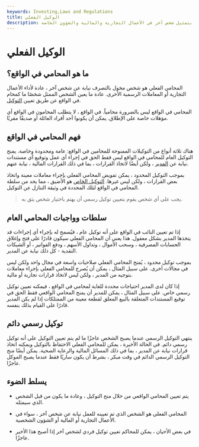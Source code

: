 ```yaml
---
keywords: Investing,Laws and Regulations
title: الوكيل الفعلي
description: المحامي الفعلي هو شخص مخول بتمثيل شخص آخر في الأعمال التجارية والمالية والشؤون الخاصة.
---
```


# الوكيل الفعلي
## ما هو المحامي في الواقع؟

المحامي الفعلي هو شخص مخول بالتصرف نيابة عن شخص آخر ، عادة لأداء الأعمال التجارية أو المعاملات الرسمية الأخرى. عادة ما يعين الشخص الممثل شخصًا ما كمحام في الواقع عن طريق تعيين [التوكيل](/powerofattorney).

المحامي في الواقع ليس بالضرورة محامياً. في الواقع ، لا يتطلب المحامون في الواقع أي مؤهلات خاصة على الإطلاق. يمكن أن يكونوا أحد أفراد العائلة أو صديقًا مقربًا.

## فهم المحامي في الواقع

هناك ثلاثة أنواع من التوكيلات الممنوحة للمحامين في الواقع: عامة ومحدودة وخاصة. يمنح التوكيل العام للمحامي في الواقع ليس فقط الحق في إجراء أي عمل وتوقيع أي مستندات نيابة عن [المدير](/principal) ، ولكن أيضًا لاتخاذ القرارات ، بما في ذلك القرارات المالية ، نيابة عنهم.

بموجب التوكيل المحدود ، يمكن تفويض المحامي الفعلي بإجراء معاملات معينة واتخاذ بعض القرارات ، ولكن ليس غيرها. [التوكيل الخاص](/special-power-attorney) هو الأضيق ، مما يحد من سلطة المحامي في الواقع لتلك المحددة في وثيقة التنازل عن التوكيل.

> يجب على أي شخص يقوم بتعيين توكيل رسمي أن يهتم باختيار شخص يثق به.

>

## سلطات وواجبات المحامي العام

إذا تم تعيين النائب في الواقع على أنه توكيل عام ، فيُسمح له بإجراء أي إجراءات قد يتخذها المدير بشكل معقول. هذا يعني أن المحامي الفعلي سيكون قادرًا على فتح وإغلاق الحسابات المصرفية ، وسحب الأموال ، وتداول الأسهم ، ودفع الفواتير ، أو الشيكات النقدية - كل ذلك نيابة عن المدير.

بموجب توكيل محدود ، يُمنح المحامي الفعلي صلاحيات واسعة في مجال واحد ولكن ليس في مجالات أخرى. على سبيل المثال ، يمكن أن يُصرح للمحامي الفعلي بإجراء معاملات بتوجيه من المدير ، ولكن ليس لاتخاذ قرارات تجارية أو مالية.

إذا كان لدى المدير احتياجات محددة للغاية لمحامي في الواقع ، فيمكنه تعيين توكيل رسمي خاص. على سبيل المثال ، يمكن للمدير أن يمنح المحامي الواقعي فقط الحق في توقيع المستندات المتعلقة بالبيع المعلق لقطعة معينة من الممتلكات إذا لم يكن المدير قادرًا على القيام بذلك بنفسه.

## توكيل رسمي دائم

ينتهي التوكيل الرسمي عندما يصبح الشخص عاجزًا ما لم يتم تعيين التوكيل على أنه توكيل رسمي دائم. في الحالة الأخيرة ، يمكن للمحامي الفعلي الاحتفاظ بالتوكيل ويمكنه اتخاذ قرارات نيابة عن المدير ، بما في ذلك المسائل المالية والرعاية الصحية. يمكن أيضًا منح التوكيل الرسمي الدائم في وقت مبكر ، بشرط أن يكون ساريًا فقط عندما يصبح الموكل عاجزًا.

## يسلط الضوء

- يتم تعيين المحامي الواقعي من خلال منح التوكيل ، وعادة ما يكون من قبل الشخص الذي سيمثله.

- المحامي الفعلي هو الشخص الذي تم تعيينه للعمل نيابة عن شخص آخر ، سواء في الأعمال التجارية أو المالية أو الشؤون الشخصية.

- في بعض الأحيان ، يمكن للمحاكم تعيين توكيل فردي لشخص آخر إذا أصبح هذا الأخير عاجزًا.

